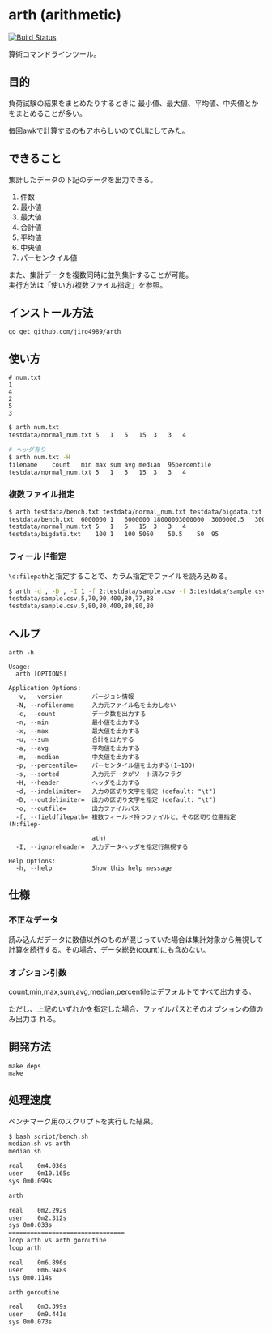 # arth (arithmetic)

[![Build Status](https://travis-ci.org/jiro4989/arth.svg?branch=master)](https://travis-ci.org/jiro4989/arth)

算術コマンドラインツール。

## 目的

負荷試験の結果をまとめたりするときに
最小値、最大値、平均値、中央値とかをまとめることが多い。

毎回awkで計算するのもアホらしいのでCLIにしてみた。

## できること

集計したデータの下記のデータを出力できる。

1. 件数
1. 最小値
1. 最大値
1. 合計値
1. 平均値
1. 中央値
1. パーセンタイル値

また、集計データを複数同時に並列集計することが可能。  
実行方法は「使い方/複数ファイル指定」を参照。

## インストール方法

`go get github.com/jiro4989/arth`

## 使い方

```
# num.txt
1
4
2
5
3
```

```bash
$ arth num.txt
testdata/normal_num.txt	5	1	5	15	3	3	4

# ヘッダ有り
$ arth num.txt -H
filename	count	min	max	sum	avg	median	95percentile
testdata/normal_num.txt	5	1	5	15	3	3	4
```

### 複数ファイル指定

```bash
$ arth testdata/bench.txt testdata/normal_num.txt testdata/bigdata.txt 
testdata/bench.txt	6000000	1	6000000	18000003000000	3000000.5	3000000	5700000
testdata/normal_num.txt	5	1	5	15	3	3	4
testdata/bigdata.txt	100	1	100	5050	50.5	50	95
```

### フィールド指定

`\d:filepath`と指定することで、カラム指定でファイルを読み込める。

```bash
$ arth -d , -D , -I 1 -f 2:testdata/sample.csv -f 3:testdata/sample.csv     
testdata/sample.csv,5,70,90,400,80,77,88
testdata/sample.csv,5,80,80,400,80,80,80
```

## ヘルプ

`arth -h`

    Usage:
      arth [OPTIONS]

    Application Options:
      -v, --version        バージョン情報
      -N, --nofilename     入力元ファイル名を出力しない
      -c, --count          データ数を出力する
      -n, --min            最小値を出力する
      -x, --max            最大値を出力する
      -u, --sum            合計を出力する
      -a, --avg            平均値を出力する
      -m, --median         中央値を出力する
      -p, --percentile=    パーセンタイル値を出力する(1~100)
      -s, --sorted         入力元データがソート済みフラグ
      -H, --header         ヘッダを出力する
      -d, --indelimiter=   入力の区切り文字を指定 (default: "\t")
      -D, --outdelimiter=  出力の区切り文字を指定 (default: "\t")
      -o, --outfile=       出力ファイルパス
      -f, --fieldfilepath= 複数フィールド持つファイルと、その区切り位置指定(N:filep-

                           ath)
      -I, --ignoreheader=  入力データヘッダを指定行無視する

    Help Options:
      -h, --help           Show this help message

## 仕様

### 不正なデータ

読み込んだデータに数値以外のものが混じっていた場合は集計対象から無視して
計算を続行する。その場合、データ総数(count)にも含めない。

### オプション引数

count,min,max,sum,avg,median,percentileはデフォルトですべて出力する。

ただし、上記のいずれかを指定した場合、ファイルパスとそのオプションの値のみ出力さ
れる。

## 開発方法

```
make deps
make
```

## 処理速度

ベンチマーク用のスクリプトを実行した結果。

```bash
$ bash script/bench.sh
median.sh vs arth
median.sh

real	0m4.036s
user	0m10.165s
sys	0m0.099s

arth

real	0m2.292s
user	0m2.312s
sys	0m0.033s
================================
loop arth vs arth goroutine
loop arth

real	0m6.896s
user	0m6.948s
sys	0m0.114s

arth goroutine

real	0m3.399s
user	0m9.441s
sys	0m0.073s
```
